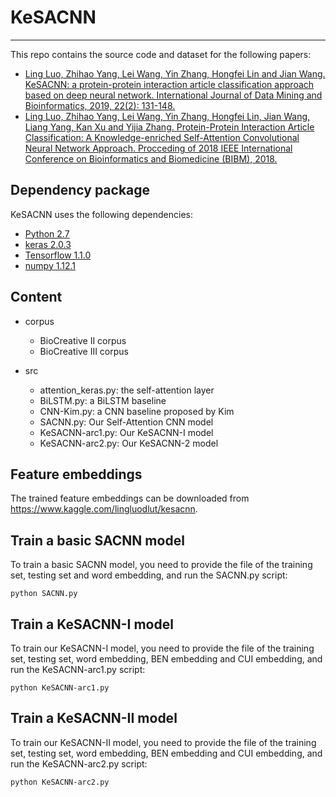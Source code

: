 # KeSACNN
***
This repo contains the source code and dataset for the following papers:
- [Ling Luo, Zhihao Yang, Lei Wang, Yin Zhang, Hongfei Lin and Jian Wang. KeSACNN: a protein-protein interaction article classification approach based on deep neural network. International Journal of Data Mining and Bioinformatics, 2019, 22(2): 131-148.](https://www.inderscienceonline.com/doi/abs/10.1504/IJDMB.2019.099724)
- [Ling Luo, Zhihao Yang, Lei Wang, Yin Zhang, Hongfei Lin, Jian Wang, Liang Yang, Kan Xu and Yijia Zhang. Protein-Protein Interaction Article Classification: A Knowledge-enriched Self-Attention Convolutional Neural Network Approach. Procceding of 2018 IEEE International Conference on Bioinformatics and Biomedicine (BIBM), 2018.](https://ieeexplore.ieee.org/abstract/document/8621362)
## Dependency package

KeSACNN uses the following dependencies:

- [Python 2.7](https://www.python.org/)
- [keras 2.0.3](https://keras.io/)
- [Tensorflow 1.1.0](https://www.tensorflow.org/)
- [numpy 1.12.1](http://www.numpy.org/)

## Content
- corpus
	- BioCreative II corpus
	- BioCreative III corpus

- src
	- attention_keras.py: the self-attention layer
	- BiLSTM.py: a BiLSTM baseline
	- CNN-Kim.py: a CNN baseline proposed by Kim 
	- SACNN.py: Our Self-Attention CNN model
	- KeSACNN-arc1.py: Our KeSACNN-I model
	- KeSACNN-arc2.py: Our KeSACNN-2 model

## Feature embeddings
The trained feature embeddings can be downloaded from https://www.kaggle.com/lingluodlut/kesacnn.

## Train a basic SACNN model
To train a basic SACNN model, you need to provide the file of the training set, testing set and word embedding, and run the SACNN.py script:

```
python SACNN.py  
```
## Train a KeSACNN-I model
To train our KeSACNN-I model, you need to provide the file of the training set, testing set, word embedding, BEN embedding and CUI embedding, and run the KeSACNN-arc1.py script:

```
python KeSACNN-arc1.py 
```
## Train a KeSACNN-II model
To train our KeSACNN-II model, you need to provide the file of the training set, testing set, word embedding, BEN embedding and CUI embedding, and run the KeSACNN-arc2.py script:

```
python KeSACNN-arc2.py 
```
